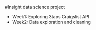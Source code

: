 #Insight data science project

- Week1: Exploring 3taps Craigslist API
- Week2: Data exploration and cleaning